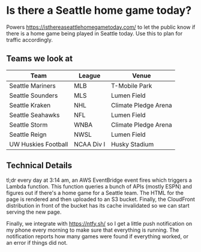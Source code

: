 # Is there a Seattle home game today?

Powers https://isthereaseattlehomegametoday.com/ to let the public know if there is a home game being played in Seattle today. Use this to plan for traffic accordingly.

## Teams we look at

| Team                | League     | Venue                |
|---------------------|------------|----------------------|
| Seattle Mariners    | MLB        | T-Mobile Park        |
| Seattle Sounders    | MLS        | Lumen Field          |
| Seattle Kraken      | NHL        | Climate Pledge Arena |
| Seattle Seahawks    | NFL        | Lumen Field          |
| Seattle Storm       | WNBA       | Climate Pledge Arena |
| Seattle Reign       | NWSL       | Lumen Field          |
| UW Huskies Football | NCAA Div I | Husky Stadium        |

## Technical Details

tl;dr every day at 3:14 am, an AWS EventBridge event fires which triggers a Lambda function. This function queries a bunch of APIs (mostly ESPN) and figures out if there's a home game for a Seattle team. The HTML for the page is rendered and then uploaded to an S3 bucket. Finally, the CloudFront distribution in front of the bucket has its cache invalidated so we can start serving the new page.

Finally, we integrate with https://ntfy.sh/ so I get a little push notification on my phone every morning to make sure that everything is running. The notification reports how many games were found if everything worked, or an error if things did not.


